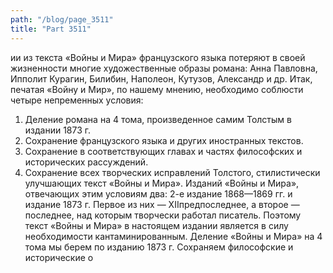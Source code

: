 ```yaml
---
path: "/blog/page_3511"
title: "Part 3511"
---
```


ии из текста «Войны и Мира» французского языка потеряют в своей жизненности многие художественные образы романа: Анна Павловна, Ипполит Курагин, Билибин, Наполеон, Кутузов, Александр и др.
Итак, печатая «Войну и Мир», по нашему мнению, необходимо соблюсти четыре непременных условия:
1) Деление романа на 4 тома, произведенное самим Толстым в издании 1873 г.
2) Сохранение французского языка и других иностранных текстов.
3) Сохранение в соответствующих главах и частях философских и исторических рассуждений.
4) Сохранение всех творческих исправлений Толстого, стилистически улучшающих текст «Войны и Мира».
Изданий «Войны и Мира», отвечающих этим условиям два: 2-е издание 1868—1869 гг. и издание 1873 г. Первое из них — XIIпредпоследнее, а второе — последнее, над которым творчески работал писатель. Поэтому текст «Войны и Мира» в настоящем издании является в силу необходимости кантаминированным.
Деление «Войны и Мира» на 4 тома мы берем по изданию 1873 г.
Сохраняем философские и исторические о
